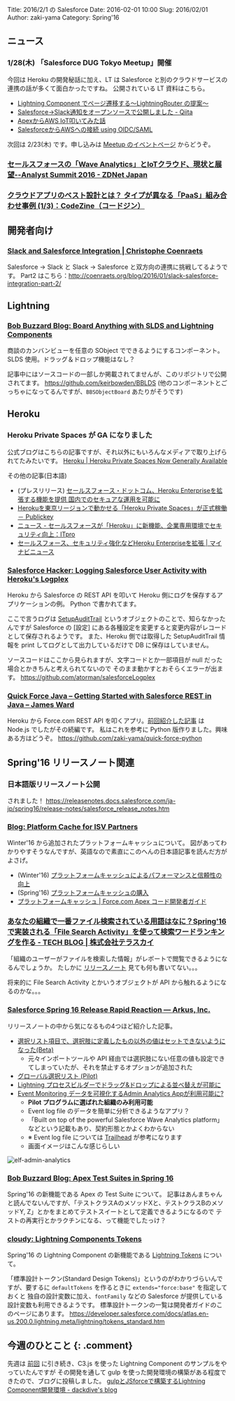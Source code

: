 Title: 2016/2/1 の Salesforce
Date: 2016-02-01 10:00
Slug: 2016/02/01
Author: zaki-yama
Category: Spring'16


## ニュース

### 1/28(木) 「Salesforce DUG Tokyo Meetup」開催

今回は Heroku の開発秘話に加え、LT は Salesforce と別のクラウドサービスの連携の話が多くて面白かったですね。
公開されている LT 資料はこちら。

- [Lightning Component でページ遷移する〜LightningRouter の提案〜](http://www.slideshare.net/a_kuratani/salesforce-dug-tokyo-meetup-2016)
- [Salesforce→Slack通知をオープンソースで公開しました - Qiita](http://qiita.com/atskimura/items/ea0c2b788afd8564276e)
- [ApexからAWS IoT叩いてみた話](http://www.slideshare.net/tzm_freedom/apexaws-iot)
- [SalesforceからAWSへの接続 using OIDC/SAML](http://www.slideshare.net/shinichitomita/salesforceaws-using-oidcsaml)

次回は 2/23(木) です。申し込みは [Meetup のイベントページ](http://www.meetup.com/ja-JP/Tokyo-Salesforce-Developer-Group/events/228445714/) からどうぞ。

### [セールスフォースの「Wave Analytics」とIoTクラウド、現状と展望--Analyst Summit 2016 - ZDNet Japan](http://japan.zdnet.com/article/35076337/)
### [クラウドアプリのベスト設計とは？ タイプが異なる「PaaS」組み合わせ事例 (1/3)：CodeZine（コードジン）](http://codezine.jp/article/detail/9169)


## 開発者向け

### [Slack and Salesforce Integration | Christophe Coenraets](http://coenraets.org/blog/2016/01/slack-salesforce-integration/)

Salesforce -> Slack と Slack -> Salesforce と双方向の連携に挑戦してるようです。
Part2 はこちら：http://coenraets.org/blog/2016/01/slack-salesforce-integration-part-2/


## Lightning

### [Bob Buzzard Blog: Board Anything with SLDS and Lightning Components](http://bobbuzzard.blogspot.jp/2016/01/board-anything-with-slds-and-lightning.html)

商談のカンバンビューを任意の SObject でできるようにするコンポーネント。
SLDS 使用。ドラッグ＆ドロップ機能はなし？

記事中にはソースコードの一部しか掲載されてませんが、このリポジトリで公開されてます。
https://github.com/keirbowden/BBLDS
(他のコンポーネントとごっちゃになってるんですが、`BBSObjectBoard` あたりがそうです)

## Heroku

### Heroku Private Spaces が GA になりました

公式ブログはこちらの記事ですが、それ以外にもいろんなメディアで取り上げられてたみたいです。
[Heroku | Heroku Private Spaces Now Generally Available](https://blog.heroku.com/archives/2016/1/26/heroku_private_spaces_are_now_generally_available_within_heroku_enterprise)

その他の記事(日本語)

- (プレスリリース) [セールスフォース・ドットコム、Heroku Enterpriseを拡張する機能を提供 国内でのセキュアな運用を可能に](http://www.salesforce.com/jp/company/news-press/press-releases/2016/01/160127.jsp)
- [Herokuを東京リージョンで動かせる「Heroku Private Spaces」が正式稼働 － Publickey](http://www.publickey1.jp/blog/16/herokuheroku_private_spaces.html)
- [ニュース - セールスフォースが「Heroku」に新機能、企業専用環境でセキュリティ向上：ITpro](http://itpro.nikkeibp.co.jp/atcl/news/16/012800294/?utm_source=twitterfeed&utm_medium=twitter)
- [セールスフォース、セキュリティ強化などHeroku Enterpriseを拡張 | マイナビニュース](http://news.mynavi.jp/news/2016/01/28/396/)


### [Salesforce Hacker: Logging Salesforce User Activity with Heroku's Logplex](http://www.salesforcehacker.com/2016/01/logging-salesforce-user-activity-with.html)

Heroku から Salesforce の REST API を叩いて Heroku 側にログを保存するアプリケーションの例。
Python で書かれてます。

ここで言うログは [SetupAuditTrail](https://developer.salesforce.com/docs/atlas.en-us.api.meta/api/sforce_api_objects_setupaudittrail.htm) というオブジェクトのことで、知らなかったんですが Salesforce の [設定] にある各種設定を変更すると変更内容がレコードとして保存されるようです。
また、Heroku 側では取得した SetupAuditTrail 情報を print してログとして出力しているだけで DB に保存はしていません。

ソースコードはここから見られますが、文字コードとか一部項目が null だった場合とかきちんと考えられてないので
そのまま動かすとおそらくエラーが出ます。
https://github.com/atorman/salesforceLogplex


### [Quick Force Java – Getting Started with Salesforce REST in Java – James Ward](http://www.jamesward.com/2016/01/26/quick-force-java-getting-started-with-salesforce-rest-in-java)

Heroku から Force.com REST API を叩くアプリ。[前回紹介した記事](http://www.jamesward.com/2016/01/13/salesforce-rest-apis-from-zero-to-cloud-to-local-dev-in-minutes) は Node.js でしたがその続編です。
私はこれを参考に Python 版作りました。興味ある方はどうぞ。
https://github.com/zaki-yama/quick-force-python


## Spring'16 リリースノート関連

### 日本語版リリースノート公開

されました！
https://releasenotes.docs.salesforce.com/ja-jp/spring16/release-notes/salesforce_release_notes.htm

### [Blog: Platform Cache for ISV Partners](https://partners.salesforce.com/partnerNews?id=a033000000Fns3jAAB&utm_content=buffered989&utm_medium=social&utm_source=twitter.com&utm_campaign=buffer)

Winter'16 から追加されたプラットフォームキャッシュについて。
図があってわかりやすそうなんですが、英語なので素直にこのへんの日本語記事を読んだ方がよさげ。

- (Winter'16) [プラットフォームキャッシュによるパフォーマンスと信頼性の向上](https://releasenotes.docs.salesforce.com/ja-jp/winter16/release-notes/rn_apex_platform_cache.htm)
- (Spring'16) [プラットフォームキャッシュの購入](https://releasenotes.docs.salesforce.com/ja-jp/spring16/release-notes/rn_apex_platform_cache_purchase.htm)
- [プラットフォームキャッシュ | Force.com Apex コード開発者ガイド](https://developer.salesforce.com/docs/atlas.ja-jp.198.0.apexcode.meta/apexcode/apex_cache_namespace_overview.htm)


### [あなたの組織で一番ファイル検索されている用語はなに？Spring'16で実装される「File Search Activity」を使って検索ワードランキングを作る - TECH BLOG | 株式会社テラスカイ](http://www.terrasky.co.jp/blog/2016/160127_001563.php)

「組織のユーザーがファイルを検索した情報」がレポートで閲覧できるようになるんでしょうか。
たしかに [リリースノート](https://releasenotes.docs.salesforce.com/ja-jp/spring16/release-notes/rn_search_file_activity_report.htm) 見ても何も書いてない。。。

将来的に File Search Activity とかいうオブジェクトが API から触れるようになるのかな。。。

### [Salesforce Spring 16 Release Rapid Reaction — Arkus, Inc.](http://www.arkusinc.com/archive/2016/salesforce-spring-16-release-rapid-reaction)

リリースノートの中から気になるもの4つほど紹介した記事。

- [選択リスト項目で、選択肢に定義したもの以外の値はセットできないようになった(Beta)](http://docs.releasenotes.salesforce.com/en-us/spring16/release-notes/rn_forcecom_general_restricted_picklists_beta.htm)
    - 元々インポートツールや API 経由では選択肢にない任意の値も設定できてしまっていたが、それを禁止するオプションが追加された
- [グローバル選択リスト (Pilot)](http://docs.releasenotes.salesforce.com/en-us/spring16/release-notes/rn_forcecom_general_global_picklists_open_pilot.htm)
- [Lightning プロセスビルダーでドラッグ&ドロップによる並べ替えが可能に](http://docs.releasenotes.salesforce.com/en-us/spring16/release-notes/rn_forcecom_process_reorder_criteria.htm)
- [Event Monitoring データを可視化するAdmin Analytics Appが利用可能に?](http://docs.releasenotes.salesforce.com/en-us/spring16/release-notes/rn_forcecom_monitoring_wave.htm)
    - **Pilot プログラムに選ばれた組織のみ利用可能**
    - Event log file のデータを簡単に分析できるようなアプリ？
    - 「Built on top of the powerful Salesforce Wave Analytics platform」などという記載もあり、契約形態とかよくわからない
    - ※ Event log file については [Trailhead](https://developer.salesforce.com/trailhead/ja/module/event_monitoring) が参考になります
    - 画面イメージはこんな感じらしい

![elf-admin-analytics]({filename}/images/2016-02-01/elf-admin-analytics.png)

### [Bob Buzzard Blog: Apex Test Suites in Spring 16](http://bobbuzzard.blogspot.co.uk/2016/01/test-suites-in-spring-16.html)

Spring'16 の新機能である Apex の Test Suite について。
記事はあんまちゃんと読んでないんですが、「テストクラスAのメソッドXと、テストクラスBのメソッドY, Z」とかをまとめてテストスイートとして定義できるようになるので
テストの再実行とかラクチンになる、って機能でしたっけ？

### [cloudy: Lightning Components Tokens](http://cloudyworlds.blogspot.jp/2016/01/lightning-components-tokens.html)

Spring'16 の Lightning Component の新機能である [Lightning Tokens](https://releasenotes.docs.salesforce.com/ja-jp/spring16/release-notes/rn_lightning_design_tokens.htm) について。

「標準設計トークン(Standard Design Tokens)」というのがわかりづらいんですが、要するに `defaultTokens` を作るときに `extends="force:base"` を指定しておくと
独自の設計変数に加え、`fontFamily` などの Salesforce が提供している設計変数も利用できるようです。
標準設計トークンの一覧は開発者ガイドのこのページにあります。
https://developer.salesforce.com/docs/atlas.en-us.200.0.lightning.meta/lightning/tokens_standard.htm


## 今週のひとこと {: .comment}

先週は [前回](/2016/01/18.html) に引き続き、C3.js を使った Lightning Component のサンプルをやっていたんですが
その開発を通して gulp を使った開発環境の構築がある程度できたので、ブログに投稿しました。
[gulpとJSforceで構築するLightning Component開発環境 - dackdive's blog](http://dackdive.hateblo.jp/entry/2016/01/28/100204)
